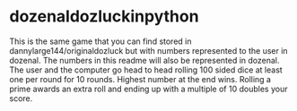 # dozenaldozluckinpython

This is the same game that you can find stored in dannylarge144/originaldozluck but with numbers represented to the user in dozenal. The numbers in this readme will also be represented in dozenal. The user and the computer go head to head rolling 100 sided dice at least one per round for 10 rounds. Highest number at the end wins. Rolling a prime awards an extra roll and ending up with a multiple of 10 doubles your score.
